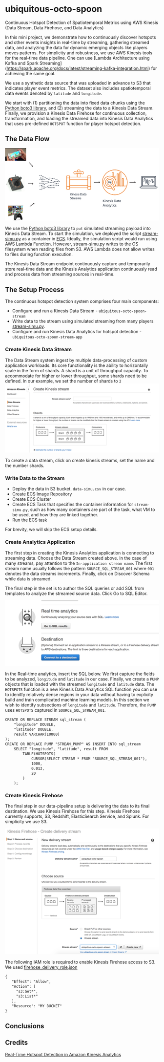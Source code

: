 # ubiquitous-octo-spoon
Continuous Hotspot Detection of Spatiotemporal Metrics using AWS Kinesis (Data Stream, Data Firehose, and Data Analytics)

In this mini project, we demonstrate how to continuously discover hotspots and other events insights in real-time by streaming, gathering streamed data, and analyzing the data for dynamic emerging objects like players moves patterns. For simplicity and robustness, we use AWS Kinesis tools for the real-time data pipeline. One can use [Lambda Architecture using Kafka and Spark Streaming] (https://spark.apache.org/docs/latest/streaming-kafka-integration.html) for achieving the same goal. 
  
We use a synthetic data source that was uploaded in advance to S3 that indicates player event metrics. The dataset also includes spatiotemporal data events denoted by `latitude` and `longitude`. 

We start with (1) partitioning the data into fixed data chunks using the [Python boto3 library](https://boto3.readthedocs.io/en/latest/reference/services/kinesis.html), and (2) streaming the data to a Kinesis Data Stream. Finally, we provision a Kinesis Data Firehose for continuous collection, transformation, and loading the streamed data into Kinesis Data Analytics that uses pre-defined `HOTSPOT` function for player hotspot detection. 

## The Data Flow
![alt text](https://github.com/yahavb/ubiquitous-octo-spoon/blob/master/data-flow.png)

We use the [Python boto3 library](https://boto3.readthedocs.io/en/latest/reference/services/kinesis.html) to `put` simulated streaming payload into Kinesis Data Stream. To start the simulation, we deployed the script [stream-simu.py](https://github.com/yahavb/ubiquitous-octo-spoon/blob/master/stream-simu.py) as a container in [ECS](https://aws.amazon.com/ecs/). Ideally, the simulation script would run using AWS Lambda Function. However, stream-simu.py writes to the OS filesystem when reading files from S3. AWS Lambda does not allow writes to files during function execution. 

The Kinesis Data Stream endpoint continuously capture and temporarily store real-time data and the Kinesis Analytics application continuously read and process data from streaming sources in real-time. 

## The Setup Process 
The continuous hotspot detection system comprises four main components:
* Configure and run a Kinesis Data Stream - `ubiquitous-octo-spoon-stream`
* Write data to the stream using simulated streaming from many players [stream-simu.py](https://github.com/yahavb/ubiquitous-octo-spoon/blob/master/stream-simu.py). 
* Configure and run Kinesis Data Analytics for hotspot detection - `ubiquitous-octo-spoon-stream-app`

### Create Kinesis Data Stream
The Data Stream system ingest by multiple data-processing of custom application workloads. Its core functionality is the ability to horizontally scale in the form of shards. A shard is a unit of throughput capacity. To accommodate for higher or lower throughput, some shards need to be defined. In our example, we set the number of shards to `2`
![alt text](https://github.com/yahavb/ubiquitous-octo-spoon/blob/master/data-stream.png)

To create a data stream, click on create kinesis streams, set the name and the number shards. 

### Write Data to the Stream 
* Deploy the data in S3 bucket. `data-simu.csv` in our case. 
* Create ECS Image Repository
* Create ECS Cluster
* Create ECS Task that specifies the container information for `stream-simu.py`, such as how many containers are part of the task, what VM to be used, and how they are linked together.
* Run the ECS task 

For brevity, we will skip the ECS setup details. 

### Create Analytics Application
The first step in creating the Kinesis Analytics application is connecting to streaming data. Choose the Data Stream created above. In the case of many streams, pay attention to the `In-application stream name`. The first stream name usually follows the pattern `SOURCE_SQL_STREAM_001` where `001` denotes the data streams increments. Finally, click on Discover Schema while data is streamed. 

The final step in the set is to author the SQL queries or add SQL from templates to analyze the streamed source data. Click Go to SQL Editor. 

![alt text](https://github.com/yahavb/ubiquitous-octo-spoon/blob/master/real-time-analytics.png)

In the Real-time analytics, insert the SQL below. We first capture the fields to be analyzed, `longitude` and `latitude` in our case. Finally, we create a `PUMP` objects that is loaded with the streamed `longitude` and `latitude` data. The `HOTSPOTS` function is a new Kinesis Data Analytics SQL function you can use to idenitfy relatively dense regions in your data without having to explicity build and train complicated machine learning models. In this section we wish to identify subsections of `longitude` and `latitude`. Therefore, the `PUMP` uses `HOTSPOTS` captured in `SOURCE_SQL_STREAM_001`.

```
CREATE OR REPLACE STREAM sql_stream (
    "longitude" DOUBLE,
    "latitude" DOUBLE,
    result VARCHAR(10000)
); 
CREATE OR REPLACE PUMP "STREAM_PUMP" AS INSERT INTO sql_stream 
    SELECT "longitude", "latitude", result FROM
        TABLE(HOTSPOTS(
            CURSOR(SELECT STREAM * FROM "SOURCE_SQL_STREAM_001"),
            1000,
            0.013,
            20
        )
    );
```
### Create Kinesis Firehose
The final step in our data-pipeline setup is delivering the data to its final destination. We use Kinesis Firehose for this step. Kinesis Firehose currently supports, S3, Redshift, ElasticSearch Service, and Splunk. For simplicity we use S3. 

![alt text](https://github.com/yahavb/ubiquitous-octo-spoon/blob/master/data-firehose.png)

The following IAM role is required to enable Kinesis Firehose access to S3. We used [firehose_delivery_role.json](https://github.com/yahavb/ubiquitous-octo-spoon/blob/master/firehose_delivery_role.json)

```
{
   "Effect": "Allow",
   "Action": [
     "s3:Get*",
     "s3:List*"
   ],
   "Resource": "MY_BUCKET"
}
```
        
## Conclusions

## Credits
[Real-Time Hotspot Detection in Amazon Kinesis Analytics](https://aws.amazon.com/blogs/aws/real-time-hotspot-detection-in-amazon-kinesis-analytics/)
